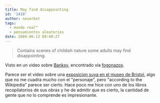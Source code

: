 ```yaml
---
title: May find disappointing
id: '1419'
author: neverbot
tags:
  - mundo real™
  - pensamientos aleatorios
date: 2009-06-13 09:49:27
---
```


> Contains scenes of childish nature some adults may find disappointing.

Visto en un video sobre [Banksy](http://en.wikipedia.org/wiki/Banksy), encontrado vía [fogonazos](http://fogonazos.blogspot.com/2009/06/banksy-vs-bristol-museum.html).

Parece ser el video sobre una [exposicion suya en el museo de Bristol](http://www.banksy.co.uk/), algo que no me cuadra mucho con el "personaje", pero "according to the Wikipedia" parece ser cierto. Hace poco me hice con uno de los libros recopilatorios de sus obras y he de admitir que es cierto, la cantidad de gente que no lo comprende es impresionante.